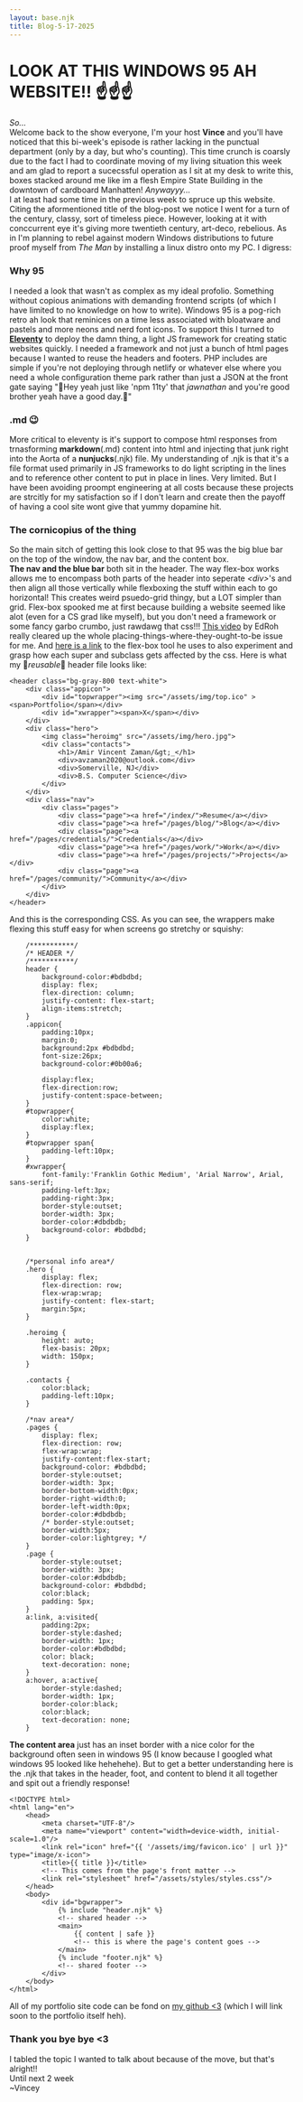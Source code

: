```yaml
---
layout: base.njk
title: Blog-5-17-2025
---
```

# LOOK AT THIS WINDOWS 95 AH WEBSITE!! ☝️☝️☝️
*So...*<br>
Welcome back to the show everyone, I'm your host **Vince** and you'll have noticed that this bi-week's episode is rather lacking in the punctual department (only by a day, but who's counting). This time crunch is coarsly due to the fact I had to coordinate moving of my living situation this week and am glad to report a sucecssful operation as I sit at my desk to write this, boxes stacked around me like im a flesh Empire State Building in the downtown of cardboard Manhatten! *Anywayyy...*<br>
I at least had some time in the previous week to spruce up this website. Citing the aformentioned title of the blog-post we notice I went for a turn of the century, classy, sort of timeless piece. However, looking at it with conccurrent eye it's giving more twentieth century, art-deco, rebelious. As in I'm planning to rebel against modern Windows distributions to future proof myself from *The Man* by installing a linux distro onto my PC. I digress:
### Why 95
I needed a look that wasn't as complex as my ideal profolio. Something without copious animations with demanding frontend scripts (of which I have limited to no knowledge on how to write). Windows 95 is a pog-rich retro ah look that reminices on a time less associated with bloatware and pastels and more neons and nerd font icons. To support this I turned to **[Eleventy](https://www.11ty.dev/)** to deploy the damn thing, a light JS framework for creating static websites quickly. I needed a framework and not just a bunch of html pages because I wanted to reuse the headers and footers. PHP includes are simple if you're not deploying through netlify or whatever else where you need a whole configuration theme park rather than just a JSON at the front gate saying "🧍Hey yeah just like 'npm 11ty' that *jawnathan* and you're good brother yeah have a good day.🧍"
### .md 😉
More critical to eleventy is it's support to compose html responses from trnasforming **markdown**(.md) content into html and injecting that junk right into the Aorta of a **nunjucks**(.njk) file. My understanding of .njk is that it's a file format used primarily in JS frameworks to do light scripting in the lines and to reference other content to put in place in lines. Very limited. But I have been avoiding proompt engineering at all costs because these projects are strcitly for my satisfaction so if I don't learn and create then the payoff of having a cool site wont give that yummy dopamine hit.
### The cornicopius of the thing
So the main sitch of getting this look close to that 95 was the big blue bar on the top of the window, the nav bar, and the content box.<br>
**The nav and the blue bar** both sit in the header. The way flex-box works allows me to encompass both parts of the header into seperate *&lt;div&gt;*'s and then align all those vertically while flexboxing the stuff within each to go horizontal! This creates weird psuedo-grid thingy, but a LOT simpler than grid. Flex-box spooked me at first because building a website seemed like alot (even for a CS grad like myself), but you don't need a framework or some fancy garbo crumbo, just rawdawg that css!!! [This video](https://www.youtube.com/watch?v=i1FeOOhNnwU) by EdRoh really cleared up the whole placing-things-where-they-ought-to-be issue for me. And [here is a link](https://yoksel.github.io/flex-cheatsheet/) to the flex-box tool he uses to also experiment and grasp how each super and subclass gets affected by the css. Here is what my 💸*reusable*💸 header file looks like:
```
<header class="bg-gray-800 text-white">
    <div class="appicon">
        <div id="topwrapper"><img src="/assets/img/top.ico" ><span>Portfolio</span></div>
        <div id="xwrapper"><span>X</span></div>
    </div>
    <div class="hero">
        <img class="heroimg" src="/assets/img/hero.jpg">
        <div class="contacts">
            <h1>/Amir Vincent Zaman/&gt;_</h1>
            <div>avzaman2020@outlook.com</div>
            <div>Somerville, NJ</div>
            <div>B.S. Computer Science</div>
        </div>
    </div>
    <div class="nav">
        <div class="pages">
            <div class="page"><a href="/index/">Resume</a></div>
            <div class="page"><a href="/pages/blog/">Blog</a></div>
            <div class="page"><a href="/pages/credentials/">Credentials</a></div>
            <div class="page"><a href="/pages/work/">Work</a></div>
            <div class="page"><a href="/pages/projects/">Projects</a></div>
            <div class="page"><a href="/pages/community/">Community</a></div>
        </div>
    </div>
</header>
```
And this is the corresponding CSS. As you can see, the wrappers make flexing this stuff easy for when screens go stretchy or squishy:
```
    /***********/
    /* HEADER */
    /***********/
    header {
        background-color:#bdbdbd;
        display: flex;
        flex-direction: column;
        justify-content: flex-start;
        align-items:stretch;
    }
    .appicon{
        padding:10px;
        margin:0;
        background:2px #bdbdbd;
        font-size:26px;
        background-color:#0b00a6;

        display:flex;
        flex-direction:row;
        justify-content:space-between;
    }
    #topwrapper{
        color:white;
        display:flex;
    }
    #topwrapper span{
        padding-left:10px;
    }
    #xwrapper{
        font-family:'Franklin Gothic Medium', 'Arial Narrow', Arial, sans-serif;
        padding-left:3px;
        padding-right:3px;
        border-style:outset;
        border-width: 3px;
        border-color:#dbdbdb;
        background-color: #bdbdbd;
    }


    /*personal info area*/
    .hero {
        display: flex;
        flex-direction: row;
        flex-wrap:wrap;
        justify-content: flex-start;
        margin:5px;
    }

    .heroimg {
        height: auto;
        flex-basis: 20px;
        width: 150px;
    }

    .contacts {
        color:black;
        padding-left:10px;
    }

    /*nav area*/
    .pages {
        display: flex;
        flex-direction: row;
        flex-wrap:wrap;
        justify-content:flex-start;
        background-color: #bdbdbd;
        border-style:outset;
        border-width: 3px;
        border-bottom-width:0px;
        border-right-width:0;
        border-left-width:0px;
        border-color:#dbdbdb;
        /* border-style:outset;
        border-width:5px;
        border-color:lightgrey; */
    }
    .page {
        border-style:outset;
        border-width: 3px;
        border-color:#dbdbdb;
        background-color: #bdbdbd;
        color:black;
        padding: 5px;
    }
    a:link, a:visited{
        padding:2px;
        border-style:dashed;
        border-width: 1px;
        border-color:#bdbdbd;
        color: black;
        text-decoration: none;
    }
    a:hover, a:active{
        border-style:dashed;
        border-width: 1px;
        border-color:black;
        color:black;
        text-decoration: none;
    }
```
**The content area** just has an inset border with a nice color for the background often seen in windows 95 (I know because I googled what windows 95 looked like hehehehe). But to get a better understanding here is the .njk that takes in the header, foot, and content to blend it all together and spit out a friendly response!
```
<!DOCTYPE html>
<html lang="en">
    <head>
        <meta charset="UTF-8"/>
        <meta name="viewport" content="width=device-width, initial-scale=1.0"/>
        <link rel="icon" href="{{ '/assets/img/favicon.ico' | url }}" type="image/x-icon">
        <title>{{ title }}</title>
        <!-- This comes from the page's front matter -->
        <link rel="stylesheet" href="/assets/styles/styles.css"/>
    </head>
    <body>
        <div id="bgwrapper">
            {% include "header.njk" %}
            <!-- shared header -->
            <main>
                {{ content | safe }}
                <!-- this is where the page's content goes -->
            </main>
            {% include "footer.njk" %}
            <!-- shared footer -->
        </div>
    </body>
</html>
```
All of my portfolio site code can be fond on [my github <3](https://github.com/avzaman) (which I will link soon to the portfolio itself heh).

### Thank you bye bye <3
I tabled the topic I wanted to talk about because of the move, but that's alright!!<br>
Until next 2 week<br>
~Vincey